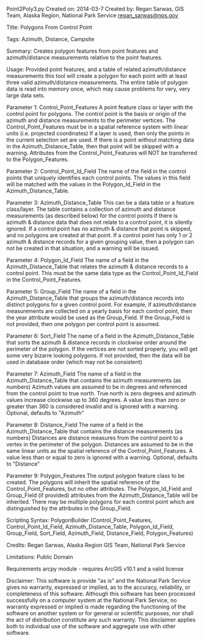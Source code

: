 Point2Poly3.py
Created on: 2014-03-7
Created by: Regan Sarwas, GIS Team, Alaska Region, National Park Service
            regan_sarwas@nps.gov

Title:
Polygons From Control Point

Tags:
Azimuth, Distance, Campsite

Summary:
Creates polygon features from point features and azimuth/distance measurements relative to the point features.

Usage:
Provided point features, and a table of related azimuth/distance measurements this tool will create a
polygon for each point with at least three valid azimuth/distance measurements.
The entire table of polygon data is read into memory once, which may cause problems for very, very large data sets.

Parameter 1:
Control_Point_Features
A point feature class or layer with the control point for polygons. The control point is the basis or origin of the
azimuth and distance measurements to the perimeter vertices.
The Control_Point_Features must be in a spatial reference system with linear units (i.e. projected coordinates)
If a layer is used, then only the points in the current selection set are used.
If there is a point without matching data in the Azimuth_Distance_Table, then that point will be skipped with a
warning. Attributes from the Control_Point_Features will NOT be transferred to the Polygon_Features.

Parameter 2:
Control_Point_Id_Field
The name of the field in the control points that uniquely identifies each control points.
The values in this field will be matched with the values in the Polygon_Id_Field in the Azimuth_Distance_Table.

Parameter 3:
Azimuth_Distance_Table
This can be a data table or a feature class/layer.
The table contains a collection of azimuth and distance measurements (as described below) for the control points
If there is azimuth & distance data that does not relate to a control point, it is silently ignored.
If a control point has no azimuth & distance that point is skipped, and no polygons are created at that point.
If a control point has only 1 or 2 azimuth & distance records for a given grouping value, then a polygon can not
be created in that situation, and a warning will be issued.

Parameter 4:
Polygon_Id_Field
The name of a field in the Azimuth_Distance_Table that relates the azimuth & distance records to a control point.
This must be the same data type as the Control_Point_Id_Field in the Control_Point_Features.

Parameter 5:
Group_Field
The name of a field in the Azimuth_Distance_Table that groups the azimuth/distance records into distinct
polygons for a given control point.
For example, if azimuth/distance measurements are collected on a yearly basis for each control point, then
the year attribute would be used as the Group_Field.
If the Group_Field is not provided, then one polygon per control point is assumed.

Parameter 6:
Sort_Field
The name of a field in the Azimuth_Distance_Table that sorts the azimuth & distance records in clockwise
order around the perimeter of the polygon.
If the vertices are not sorted properly, you will get some very bizarre looking polygons.
If not provided, then the data will be used in database order (which may not be consistent)

Parameter 7:
Azimuth_Field
The name of a field in the Azimuth_Distance_Table that contains the azimuth measurements (as numbers)
Azimuth values are assumed to be in degrees and referenced from the control point to true north.
True north is zero degrees and azimuth values increase clockwise up to 360 degrees.
A value less than zero or greater than 360 is considered invalid and is ignored with a warning.
Optional, defaults to "Azimuth"

Parameter 8:
Distance_Field
The name of a field in the Azimuth_Distance_Table that contains the distance measurements (as numbers)
Distances are distance measures from the control point to a vertex in the perimeter of the polygon.  Distances are
assumed to be in the same linear units as the spatial reference of the Control_Point_Features.
A value less than or equal to zero is ignored with a warning.
Optional, defaults to "Distance"

Parameter 9:
Polygon_Features
The output polygon feature class to be created.
The polygons will inherit the spatial reference of the Control_Point_Features, but no other attributes.
The Polygon_Id_Field and Group_Field (if provided) attributes from the Azimuth_Distance_Table will be inherited.
There may be multiple polygons for each control point which are distinguished by the attributes in the Group_Field.

Scripting Syntax:
PolygonBuilder (Control_Point_Features, Control_Point_Id_Field, Azimuth_Distance_Table,
Polygon_Id_Field, Group_Field, Sort_Field, Azimuth_Field, Distance_Field, Polygon_Features)

Credits:
Regan Sarwas, Alaska Region GIS Team, National Park Service

Limitations:
Public Domain

Requirements
arcpy module - requires ArcGIS v10.1 and a valid license

Disclaimer:
This software is provide "as is" and the National Park Service gives
no warranty, expressed or implied, as to the accuracy, reliability,
or completeness of this software. Although this software has been
processed successfully on a computer system at the National Park
Service, no warranty expressed or implied is made regarding the
functioning of the software on another system or for general or
scientific purposes, nor shall the act of distribution constitute any
such warranty. This disclaimer applies both to individual use of the
software and aggregate use with other software.
